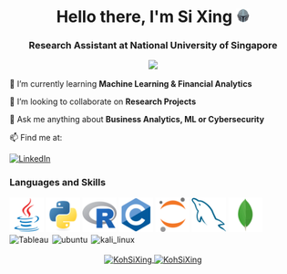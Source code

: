 <h1 align="center">Hello there, I'm Si Xing <img src="https://github.com/zachflauaus/emoji-repo/blob/master/images/starwars-the-mandalorian.png" alt="mando" width="24" height="24"/></h1>

<h3 align="center">Research Assistant at National University of Singapore</h3>

<p align="center"> 
  <img src="https://komarev.com/ghpvc/?username=KohSiXing&style=plastic"/> 
</p>




🌱 I’m currently learning **Machine Learning & Financial Analytics**

🤖 I’m looking to collaborate on **Research Projects**

💬 Ask me anything about **Business Analytics, ML or Cybersecurity**

📫 Find me at:
<p>
<a href="https://sg.linkedin.com/in/kohsixing/">
  <img alt="LinkedIn" src="https://img.shields.io/badge/linkedin%20-%230077B5.svg?&style=for-the-badge&logo=linkedin&logoColor=white"/>
</a>
</p>



### Languages and Skills

<p align="left">
  <img src="https://raw.githubusercontent.com/devicons/devicon/master/icons/java/java-original.svg" alt="java" width="60" height="60" padding="1%"/> 
  <img src="https://raw.githubusercontent.com/devicons/devicon/master/icons/python/python-original.svg" alt="python" width="60" height="60"/> 
  <img src="https://raw.githubusercontent.com/devicons/devicon/master/icons/r/r-original.svg" alt="r" width="60" height="60"/>
  <img src="https://raw.githubusercontent.com/devicons/devicon/master/icons/c/c-original.svg" alt="c" width="60" height="60"/>
  <img src="https://raw.githubusercontent.com/devicons/devicon/master/icons/jupyter/jupyter-original.svg" alt="jupyter" width="60" height="60"/>
  <img src="https://raw.githubusercontent.com/devicons/devicon/master/icons/mysql/mysql-original.svg" alt="mysql"width="60" height="60"/> 
  <img src="https://raw.githubusercontent.com/devicons/devicon/master/icons/mongodb/mongodb-original.svg" alt="mongodb" width="60" height="60"/>
  <img src="https://github.com/get-icon/geticon/blob/master/icons/tableau-icon.svg" alt="Tableau" width="60" height="60"/> 
  <img src="https://avatars.githubusercontent.com/u/4604537?s=200&v=4" alt="ubuntu" width="50" height="50" style="padding : 0.5%;"/>
  <img src="https://upload.wikimedia.org/wikipedia/commons/2/2b/Kali-dragon-icon.svg" alt="kali_linux" width="60" height="60"/> 
</p>




<p align="center">
<a href="https://github.com/KohSiXing">
  <img height="160em" align="center" src="https://github-readme-stats.vercel.app/api/top-langs?username=KohSiXing&show_icons=true&locale=en&layout=compact&langs_count=8&theme=algolia" alt="KohSiXing"/>
  <img height="160em" align="center" src="https://github-readme-stats.vercel.app/api?username=KohSiXing&show_icons=true&locale=en&theme=algolia&include_all_commits=true&count_private=true" alt="KohSiXing"/>
</a>
</p>
